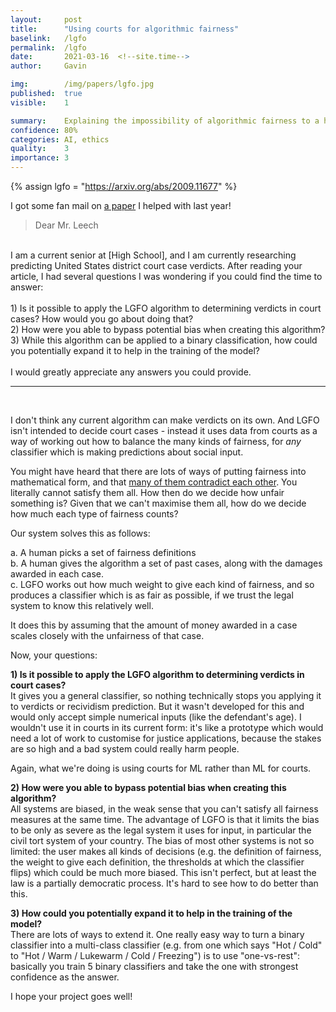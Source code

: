 ```yaml
---
layout:     post
title:      "Using courts for algorithmic fairness"
baselink:   /lgfo
permalink:  /lgfo
date:       2021-03-16  <!--site.time-->
author:     Gavin

img:        /img/papers/lgfo.jpg
published:  true
visible:    1

summary:    Explaining the impossibility of algorithmic fairness to a high schooler.
confidence: 80%
categories: AI, ethics
quality: 	3
importance: 3
---
```


{%	assign lgfo = "https://arxiv.org/abs/2009.11677"		%}


I got some fan mail on <a href="{{lgfo}}">a paper</a> I helped with last year!


> Dear Mr. Leech
<br>
I am a current senior at [High School], and I am currently researching predicting United States district court case verdicts. After reading your article, I had several questions I was wondering if you could find the time to answer:
<br><br>
1) Is it possible to apply the LGFO algorithm to determining verdicts in court cases? How would you go about doing that?<br>
2) How were you able to bypass potential bias when creating this algorithm?<br>
3) While this algorithm can be applied to a binary classification, how could you potentially expand it to help in the training of the model?<br><br>
I would greatly appreciate any answers you could provide.

<br>

---

<br>

I don't think any current algorithm can make verdicts on its own. And LGFO isn't intended to decide court cases - instead it uses data from courts as a way of working out how to balance the many kinds of fairness, for _any_ classifier which is making predictions about social input.

You might have heard that there are lots of ways of putting fairness into mathematical form, and that <a href="https://arxiv.org/abs/1609.05807">many of them contradict each other</a>. You literally cannot satisfy them all. How then do we decide how unfair something is? Given that we can't maximise them all, how do we decide how much each type of fairness counts? 

Our system solves this as follows:

a. A human picks a set of fairness definitions<br>
b. A human gives the algorithm a set of past cases, along with the damages awarded in each case.<br>
c. LGFO works out how much weight to give each kind of fairness, and so produces a classifier which is as fair as possible, if we trust the legal system to know this relatively well. 

It does this by assuming that the amount of money awarded in a case scales closely with the unfairness of that case.

Now, your questions:

**1) Is it possible to apply the LGFO algorithm to determining verdicts in court cases?**<br>
It gives you a general classifier, so nothing technically stops you applying it to verdicts or recividism prediction. But it wasn't developed for this and would only accept simple numerical inputs (like the defendant's age). I wouldn't use it in courts in its current form: it's like a prototype which would need a lot of work to customise for justice applications, because the stakes are so high and a bad system could really harm people.

Again, what we're doing is using courts for ML rather than ML for courts.

**2) How were you able to bypass potential bias when creating this algorithm?**<br>
All systems are biased, in the weak sense that you can't satisfy all fairness measures at the same time. The advantage of LGFO is that it limits the bias to be only as severe as the legal system it uses for input, in particular the civil tort system of your country. The bias of most other systems is not so limited: the user makes all kinds of decisions (e.g. the definition of fairness, the weight to give each definition, the thresholds at which the classifier flips) which could be much more biased. This isn't perfect, but at least the law is a partially democratic process. It's hard to see how to do better than this.

**3) How could you potentially expand it to help in the training of the model?**<br>
There are lots of ways to extend it. One really easy way to turn a binary classifier into a multi-class classifier (e.g. from one which says "Hot / Cold" to "Hot / Warm / Lukewarm / Cold / Freezing") is to use "one-vs-rest": basically you train 5 binary classifiers and take the one with strongest confidence as the answer.

I hope your project goes well!

<br>

